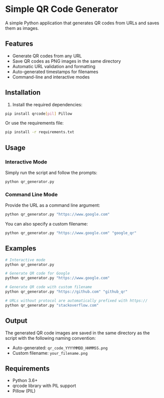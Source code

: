 # Simple QR Code Generator

A simple Python application that generates QR codes from URLs and saves them as images.

## Features

- Generate QR codes from any URL
- Save QR codes as PNG images in the same directory
- Automatic URL validation and formatting
- Auto-generated timestamps for filenames
- Command-line and interactive modes

## Installation

1. Install the required dependencies:
```bash
pip install qrcode[pil] Pillow
```

Or use the requirements file:
```bash
pip install -r requirements.txt
```

## Usage

### Interactive Mode
Simply run the script and follow the prompts:
```bash
python qr_generator.py
```

### Command Line Mode
Provide the URL as a command line argument:
```bash
python qr_generator.py "https://www.google.com"
```

You can also specify a custom filename:
```bash
python qr_generator.py "https://www.google.com" "google_qr"
```

## Examples

```bash
# Interactive mode
python qr_generator.py

# Generate QR code for Google
python qr_generator.py "https://www.google.com"

# Generate QR code with custom filename
python qr_generator.py "https://github.com" "github_qr"

# URLs without protocol are automatically prefixed with https://
python qr_generator.py "stackoverflow.com"
```

## Output

The generated QR code images are saved in the same directory as the script with the following naming convention:
- Auto-generated: `qr_code_YYYYMMDD_HHMMSS.png`
- Custom filename: `your_filename.png`

## Requirements

- Python 3.6+
- qrcode library with PIL support
- Pillow (PIL)
